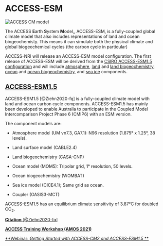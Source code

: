 # <div class="center-icons"> ACCESS-ESM  </div>

<!-- {% include "call_contribute.md" %} -->

<img src="../../../assets/model-config-logos/access-esm-config.png" alt="ACCESS CM model" class="image-background center-img with-border with-padding"></img>

The ACCESS **E**arth **S**ystem **M**odel,, ACCESS-ESM, is a fully-coupled global climate model that also includes representations of land and ocean biogeochemisty. This means it can simulate both the physical climate and global biogeochemical cycles (the carbon cycle in particular)

ACCESS-NRI will release an ACCESS-ESM model configuration. The first release of ACCESS-ESM will be derived from the [CSIRO ACCESS-ESM1.5 configuration](#access-esm15) and will include [atmosphere], [land] and [land biogeochemistry], [ocean] and [ocean biogeochemistry], and [sea ice] components.

## <div class="center-icons"> [ACCESS-ESM1.5]  </div>

ACCESS-ESM1.5 [@Ziehn2020-fq] is a fully-coupled climate model with land and ocean carbon cycle components. ACCESS-ESM1.5 has mainly been developed to enable Australia to participate in the Coupled Model Intercomparison Project Phase 6 (CMIP6) with an ESM version.

The component models are:

- Atmosphere model (UM vn7.3, GA7.1): N96 resolution (1.875° x 1.25°, 38 levels).

- Land surface model (CABLE2.4)

- Land biogeochemistry (CASA-CNP)

- Ocean model (MOM5): Tripolar grid, 1° resolution, 50 levels.

- Ocean biogeochemistry (WOMBAT)

- Sea ice model (CICE4.1); Same grid as ocean.

- Coupler (OASIS3-MCT)

ACCESS-ESM1.5 has an equilibrium climate sensitivity of 3.87°C for doubled CO<sub>2</sub>.

[**Citation** [@Ziehn2020-fq]][ACCESS-ESM1.5-cite]

[**ACCESS Training Workshop (AMOS 2021)**][ACCESS-AMOS-Workshop]

[**Webinar: *Getting Started with ACCESS-CM2 and ACCESS-ESM1.5* **][ACCESS-ESM1.5-tute]

[atmosphere]: ../model_components/atmosphere.md
[land]: ../model_components/land.md
[land biogeochemistry]: ../model_components/bgc_land.md
[ocean]: ../model_components/ocean.md
[ocean biogeochemistry]: ../model_components/bgc_ocean.md
[sea ice]: ../model_components/sea-ice.md

[ACCESS-ESM1.5]: https://research.csiro.au/access/about/esm1-5/
[ACCESS-ESM1.5-cite]: https://www.publish.csiro.au/es/ES19035
[ACCESS-ESM1.5-tute]: https://nespclimate.com.au/wp-content/uploads/2020/10/Webinar-slides-Getting_started_with_ACCESS.pdf
[ACCESS-AMOS-Workshop]: https://confluence.csiro.au/display/ACCESS/Setting+up+for+ACCESS-ESM1.5
